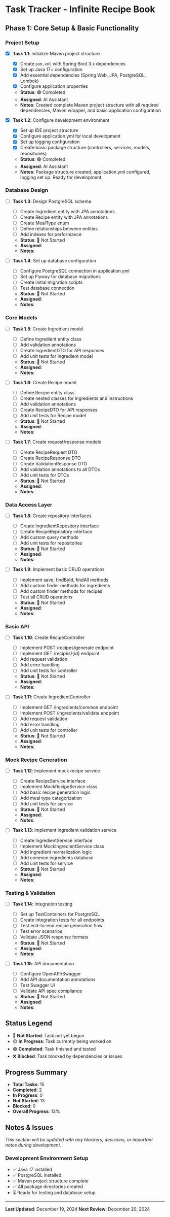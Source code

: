 # Task Tracker - Infinite Recipe Book

## Phase 1: Core Setup & Basic Functionality

### Project Setup
- [x] **Task 1.1**: Initialize Maven project structure
  - [x] Create `pom.xml` with Spring Boot 3.x dependencies
  - [x] Set up Java 17+ configuration
  - [x] Add essential dependencies (Spring Web, JPA, PostgreSQL, Lombok)
  - [x] Configure application properties
  - **Status**: 🟢 Completed
  - **Assigned**: AI Assistant
  - **Notes**: Created complete Maven project structure with all required dependencies, Maven wrapper, and basic application configuration

- [x] **Task 1.2**: Configure development environment
  - [x] Set up IDE project structure
  - [x] Configure application.yml for local development
  - [x] Set up logging configuration
  - [x] Create basic package structure (controllers, services, models, repositories)
  - **Status**: 🟢 Completed
  - **Assigned**: AI Assistant
  - **Notes**: Package structure created, application.yml configured, logging set up. Ready for development.

### Database Design
- [ ] **Task 1.3**: Design PostgreSQL schema
  - [ ] Create Ingredient entity with JPA annotations
  - [ ] Create Recipe entity with JPA annotations
  - [ ] Create MealType enum
  - [ ] Define relationships between entities
  - [ ] Add indexes for performance
  - **Status**: 🔴 Not Started
  - **Assigned**: 
  - **Notes**: 

- [ ] **Task 1.4**: Set up database configuration
  - [ ] Configure PostgreSQL connection in application.yml
  - [ ] Set up Flyway for database migrations
  - [ ] Create initial migration scripts
  - [ ] Test database connection
  - **Status**: 🔴 Not Started
  - **Assigned**: 
  - **Notes**: 

### Core Models
- [ ] **Task 1.5**: Create Ingredient model
  - [ ] Define Ingredient entity class
  - [ ] Add validation annotations
  - [ ] Create IngredientDTO for API responses
  - [ ] Add unit tests for Ingredient model
  - **Status**: 🔴 Not Started
  - **Assigned**: 
  - **Notes**: 

- [ ] **Task 1.6**: Create Recipe model
  - [ ] Define Recipe entity class
  - [ ] Create nested classes for ingredients and instructions
  - [ ] Add validation annotations
  - [ ] Create RecipeDTO for API responses
  - [ ] Add unit tests for Recipe model
  - **Status**: 🔴 Not Started
  - **Assigned**: 
  - **Notes**: 

- [ ] **Task 1.7**: Create request/response models
  - [ ] Create RecipeRequest DTO
  - [ ] Create RecipeResponse DTO
  - [ ] Create ValidationResponse DTO
  - [ ] Add validation annotations to all DTOs
  - [ ] Add unit tests for DTOs
  - **Status**: 🔴 Not Started
  - **Assigned**: 
  - **Notes**: 

### Data Access Layer
- [ ] **Task 1.8**: Create repository interfaces
  - [ ] Create IngredientRepository interface
  - [ ] Create RecipeRepository interface
  - [ ] Add custom query methods
  - [ ] Add unit tests for repositories
  - **Status**: 🔴 Not Started
  - **Assigned**: 
  - **Notes**: 

- [ ] **Task 1.9**: Implement basic CRUD operations
  - [ ] Implement save, findById, findAll methods
  - [ ] Add custom finder methods for ingredients
  - [ ] Add custom finder methods for recipes
  - [ ] Test all CRUD operations
  - **Status**: 🔴 Not Started
  - **Assigned**: 
  - **Notes**: 

### Basic API
- [ ] **Task 1.10**: Create RecipeController
  - [ ] Implement POST /recipes/generate endpoint
  - [ ] Implement GET /recipes/{id} endpoint
  - [ ] Add request validation
  - [ ] Add error handling
  - [ ] Add unit tests for controller
  - **Status**: 🔴 Not Started
  - **Assigned**: 
  - **Notes**: 

- [ ] **Task 1.11**: Create IngredientController
  - [ ] Implement GET /ingredients/common endpoint
  - [ ] Implement POST /ingredients/validate endpoint
  - [ ] Add request validation
  - [ ] Add error handling
  - [ ] Add unit tests for controller
  - **Status**: 🔴 Not Started
  - **Assigned**: 
  - **Notes**: 

### Mock Recipe Generation
- [ ] **Task 1.12**: Implement mock recipe service
  - [ ] Create RecipeService interface
  - [ ] Implement MockRecipeService class
  - [ ] Add basic recipe generation logic
  - [ ] Add meal type categorization
  - [ ] Add unit tests for service
  - **Status**: 🔴 Not Started
  - **Assigned**: 
  - **Notes**: 

- [ ] **Task 1.13**: Implement ingredient validation service
  - [ ] Create IngredientService interface
  - [ ] Implement MockIngredientService class
  - [ ] Add ingredient normalization logic
  - [ ] Add common ingredients database
  - [ ] Add unit tests for service
  - **Status**: 🔴 Not Started
  - **Assigned**: 
  - **Notes**: 

### Testing & Validation
- [ ] **Task 1.14**: Integration testing
  - [ ] Set up TestContainers for PostgreSQL
  - [ ] Create integration tests for all endpoints
  - [ ] Test end-to-end recipe generation flow
  - [ ] Test error scenarios
  - [ ] Validate JSON response formats
  - **Status**: 🔴 Not Started
  - **Assigned**: 
  - **Notes**: 

- [ ] **Task 1.15**: API documentation
  - [ ] Configure OpenAPI/Swagger
  - [ ] Add API documentation annotations
  - [ ] Test Swagger UI
  - [ ] Validate API spec compliance
  - **Status**: 🔴 Not Started
  - **Assigned**: 
  - **Notes**: 

## Status Legend
- 🔴 **Not Started**: Task not yet begun
- 🟡 **In Progress**: Task currently being worked on
- 🟢 **Completed**: Task finished and tested
- ❌ **Blocked**: Task blocked by dependencies or issues

## Progress Summary
- **Total Tasks**: 15
- **Completed**: 2
- **In Progress**: 0
- **Not Started**: 13
- **Blocked**: 0
- **Overall Progress**: 13%

## Notes & Issues
*This section will be updated with any blockers, decisions, or important notes during development.*

### Development Environment Setup
- ✅ Java 17 installed
- ✅ PostgreSQL installed
- ✅ Maven project structure complete
- ✅ All package directories created
- ⏳ Ready for testing and database setup

---

**Last Updated**: December 19, 2024
**Next Review**: December 20, 2024 
